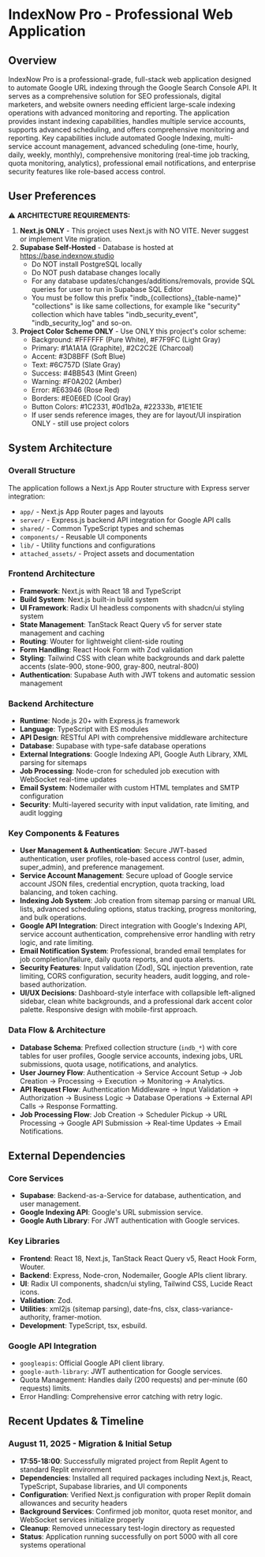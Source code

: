# IndexNow Pro - Professional Web Application

## Overview
IndexNow Pro is a professional-grade, full-stack web application designed to automate Google URL indexing through the Google Search Console API. It serves as a comprehensive solution for SEO professionals, digital marketers, and website owners needing efficient large-scale indexing operations with advanced monitoring and reporting. The application provides instant indexing capabilities, handles multiple service accounts, supports advanced scheduling, and offers comprehensive monitoring and reporting. Key capabilities include automated Google Indexing, multi-service account management, advanced scheduling (one-time, hourly, daily, weekly, monthly), comprehensive monitoring (real-time job tracking, quota monitoring, analytics), professional email notifications, and enterprise security features like role-based access control.

## User Preferences
⚠️ **ARCHITECTURE REQUIREMENTS:**
1. **Next.js ONLY** - This project uses Next.js with NO VITE. Never suggest or implement Vite migration.
2. **Supabase Self-Hosted** - Database is hosted at https://base.indexnow.studio
   - Do NOT install PostgreSQL locally
   - Do NOT push database changes locally
   - For any database updates/changes/additions/removals, provide SQL queries for user to run in Supabase SQL Editor
   - You must be follow this prefix "indb_{collections}_{table-name}" "collections" is like same collections, for example like "security" collection which have tables "indb_security_event", "indb_security_log" and so-on.
3. **Project Color Scheme ONLY** - Use ONLY this project's color scheme:
   - Background: #FFFFFF (Pure White), #F7F9FC (Light Gray)
   - Primary: #1A1A1A (Graphite), #2C2C2E (Charcoal)
   - Accent: #3D8BFF (Soft Blue)
   - Text: #6C757D (Slate Gray)
   - Success: #4BB543 (Mint Green)
   - Warning: #F0A202 (Amber)
   - Error: #E63946 (Rose Red)
   - Borders: #E0E6ED (Cool Gray)
   - Button Colors: #1C2331, #0d1b2a, #22333b, #1E1E1E
   - If user sends reference images, they are for layout/UI inspiration ONLY - still use project colors

## System Architecture

### Overall Structure
The application follows a Next.js App Router structure with Express server integration:
- `app/` - Next.js App Router pages and layouts
- `server/` - Express.js backend API integration for Google API calls
- `shared/` - Common TypeScript types and schemas
- `components/` - Reusable UI components
- `lib/` - Utility functions and configurations
- `attached_assets/` - Project assets and documentation

### Frontend Architecture
- **Framework**: Next.js with React 18 and TypeScript
- **Build System**: Next.js built-in build system
- **UI Framework**: Radix UI headless components with shadcn/ui styling system
- **State Management**: TanStack React Query v5 for server state management and caching
- **Routing**: Wouter for lightweight client-side routing
- **Form Handling**: React Hook Form with Zod validation
- **Styling**: Tailwind CSS with clean white backgrounds and dark palette accents (slate-900, stone-900, gray-800, neutral-800)
- **Authentication**: Supabase Auth with JWT tokens and automatic session management

### Backend Architecture
- **Runtime**: Node.js 20+ with Express.js framework
- **Language**: TypeScript with ES modules
- **API Design**: RESTful API with comprehensive middleware architecture
- **Database**: Supabase with type-safe database operations
- **External Integrations**: Google Indexing API, Google Auth Library, XML parsing for sitemaps
- **Job Processing**: Node-cron for scheduled job execution with WebSocket real-time updates
- **Email System**: Nodemailer with custom HTML templates and SMTP configuration
- **Security**: Multi-layered security with input validation, rate limiting, and audit logging

### Key Components & Features
- **User Management & Authentication**: Secure JWT-based authentication, user profiles, role-based access control (user, admin, super_admin), and preference management.
- **Service Account Management**: Secure upload of Google service account JSON files, credential encryption, quota tracking, load balancing, and token caching.
- **Indexing Job System**: Job creation from sitemap parsing or manual URL lists, advanced scheduling options, status tracking, progress monitoring, and bulk operations.
- **Google API Integration**: Direct integration with Google's Indexing API, service account authentication, comprehensive error handling with retry logic, and rate limiting.
- **Email Notification System**: Professional, branded email templates for job completion/failure, daily quota reports, and quota alerts.
- **Security Features**: Input validation (Zod), SQL injection prevention, rate limiting, CORS configuration, security headers, audit logging, and role-based authorization.
- **UI/UX Decisions**: Dashboard-style interface with collapsible left-aligned sidebar, clean white backgrounds, and a professional dark accent color palette. Responsive design with mobile-first approach.

### Data Flow & Architecture
- **Database Schema**: Prefixed collection structure (`indb_*`) with core tables for user profiles, Google service accounts, indexing jobs, URL submissions, quota usage, notifications, and analytics.
- **User Journey Flow**: Authentication -> Service Account Setup -> Job Creation -> Processing -> Execution -> Monitoring -> Analytics.
- **API Request Flow**: Authentication Middleware -> Input Validation -> Authorization -> Business Logic -> Database Operations -> External API Calls -> Response Formatting.
- **Job Processing Flow**: Job Creation -> Scheduler Pickup -> URL Processing -> Google API Submission -> Real-time Updates -> Email Notifications.

## External Dependencies

### Core Services
- **Supabase**: Backend-as-a-Service for database, authentication, and user management.
- **Google Indexing API**: Google's URL submission service.
- **Google Auth Library**: For JWT authentication with Google services.

### Key Libraries
- **Frontend**: React 18, Next.js, TanStack React Query v5, React Hook Form, Wouter.
- **Backend**: Express, Node-cron, Nodemailer, Google APIs client library.
- **UI**: Radix UI components, shadcn/ui styling, Tailwind CSS, Lucide React icons.
- **Validation**: Zod.
- **Utilities**: xml2js (sitemap parsing), date-fns, clsx, class-variance-authority, framer-motion.
- **Development**: TypeScript, tsx, esbuild.

### Google API Integration
- `googleapis`: Official Google API client library.
- `google-auth-library`: JWT authentication for Google services.
- Quota Management: Handles daily (200 requests) and per-minute (60 requests) limits.
- Error Handling: Comprehensive error catching with retry logic.

## Recent Updates & Timeline

### August 11, 2025 - Migration & Initial Setup
- **17:55-18:00**: Successfully migrated project from Replit Agent to standard Replit environment
- **Dependencies**: Installed all required packages including Next.js, React, TypeScript, Supabase libraries, and UI components
- **Configuration**: Verified Next.js configuration with proper Replit domain allowances and security headers
- **Background Services**: Confirmed job monitor, quota reset monitor, and WebSocket services initialize properly
- **Cleanup**: Removed unnecessary test-login directory as requested
- **Status**: Application running successfully on port 5000 with all core systems operational